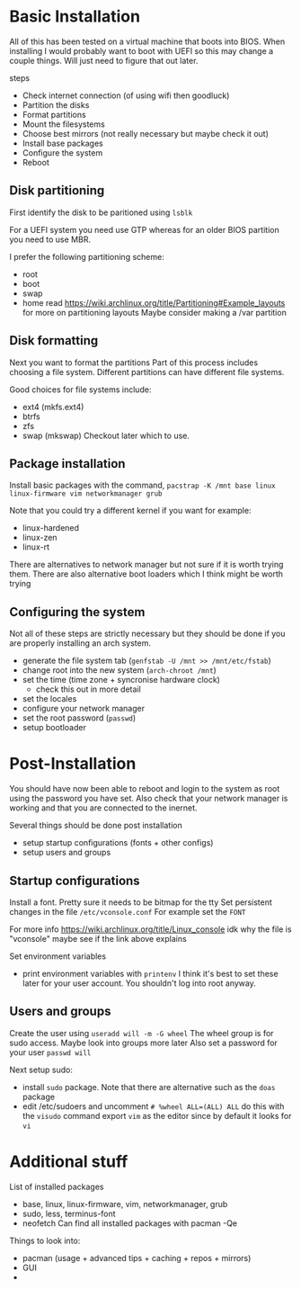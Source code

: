 # Basic Installation
All of this has been tested on a virtual machine that boots into BIOS. When installing I would probably want to boot with UEFI so this may change a couple things. Will just need to figure that out later.

steps
- Check internet connection (of using wifi then goodluck)
- Partition the disks
- Format partitions
- Mount the filesystems
- Choose best mirrors (not really necessary but maybe check it out)
- Install base packages
- Configure the system
- Reboot

## Disk partitioning
First identify the disk to be paritioned using `lsblk`

For a UEFI system you need use GTP whereas for an older BIOS partition you need to use MBR.

I prefer the following partitioning scheme:
- root
- boot
- swap
- home
read https://wiki.archlinux.org/title/Partitioning#Example_layouts for more on partitioning layouts
Maybe consider making a /var partition

## Disk formatting
Next you want to format the partitions
Part of this process includes choosing a file system. Different partitions can have different file systems.

Good choices for file systems include:
- ext4 (mkfs.ext4)
- btrfs
- zfs
- swap (mkswap)
Checkout later which to use.

## Package installation
Install basic packages with the command,
`pacstrap -K /mnt base linux linux-firmware vim networkmanager grub`

Note that you could try a different kernel if you want for example:
- linux-hardened
- linux-zen
- linux-rt

There are alternatives to network manager but not sure if it is worth trying them.
There are also alternative boot loaders which I think might be worth trying

## Configuring the system
Not all of these steps are strictly necessary but they should be done if you are properly installing an arch system.
- generate the file system tab (`genfstab -U /mnt >> /mnt/etc/fstab`)
- change root into the new system (`arch-chroot /mnt`)
- set the time (time zone + syncronise hardware clock)
    - check this out in more detail
- set the locales
- configure your network manager
- set the root password (`passwd`)
- setup bootloader

# Post-Installation
You should have now been able to reboot and login to the system as root using the password you have set. Also check that your network manager is working and that you are connected to the inernet.

Several things should be done post installation
- setup startup configurations (fonts + other configs)
- setup users and groups

## Startup configurations
Install a font. Pretty sure it needs to be bitmap for the tty
Set persistent changes in the file `/etc/vconsole.conf`
For example set the `FONT`

For more info https://wiki.archlinux.org/title/Linux_console
idk why the file is "vconsole" maybe see if the link above explains

Set environment variables
- print environment variables with `printenv`
I think it's best to set these later for your user account. You shouldn't log into root anyway.

## Users and groups
Create the user using `useradd will -m -G wheel`
The wheel group is for sudo access. Maybe look into groups more later
Also set a password for your user `passwd will`

Next setup sudo:
- install `sudo` package. Note that there are alternative such as the `doas` package
- edit /etc/sudoers and uncomment `# %wheel ALL=(ALL) ALL` do this with the `visudo` command
    export `vim` as the editor since by default it looks for `vi`
 


# Additional stuff
List of installed packages
- base, linux, linux-firmware, vim, networkmanager, grub
- sudo, less, terminus-font
- neofetch
Can find all installed packages with pacman -Qe

Things to look into:
- pacman (usage + advanced tips + caching + repos + mirrors)
- GUI
-
